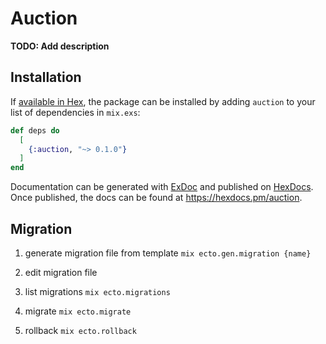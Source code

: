# Auction

**TODO: Add description**

## Installation

If [available in Hex](https://hex.pm/docs/publish), the package can be installed
by adding `auction` to your list of dependencies in `mix.exs`:

```elixir
def deps do
  [
    {:auction, "~> 0.1.0"}
  ]
end
```

Documentation can be generated with [ExDoc](https://github.com/elixir-lang/ex_doc)
and published on [HexDocs](https://hexdocs.pm). Once published, the docs can
be found at <https://hexdocs.pm/auction>.


## Migration

1. generate migration file from template
`mix ecto.gen.migration {name}`

2. edit migration file

3. list migrations
`mix ecto.migrations`

5. migrate `mix ecto.migrate`

6. rollback `mix ecto.rollback`